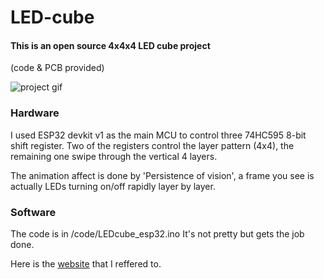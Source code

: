 
# LED-cube
#### This is an open source 4x4x4 LED cube project 
(code &amp; PCB provided)

![project gif](LED_cube.gif)
### Hardware
I used ESP32 devkit v1 as the main MCU to control three 74HC595 8-bit shift register. Two of the registers control the layer pattern (4x4), the remaining one swipe through the vertical 4 layers. 

The animation affect is done by 'Persistence of vision', a frame you see is actually LEDs turning on/off rapidly layer by layer.

### Software
The code is in /code/LEDcube_esp32.ino
It's not pretty but gets the job done.

Here is the [website](https://www.instructables.com/Led-Cube-8x8x8/) that I reffered to.
